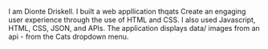 I am Dionte Driskell. I built a web appllication thqats  Create an engaging user experience through the use of HTML and CSS. I also used Javascript, HTML, CSS, JSON, and  APIs. The application displays data/ images from an api - from the Cats dropdown menu. 